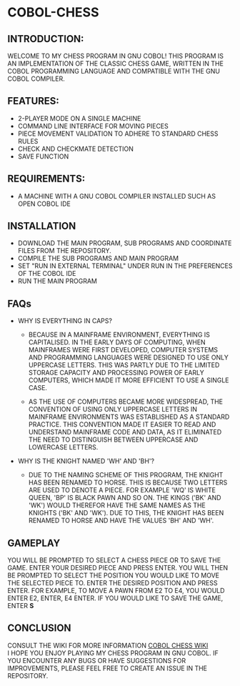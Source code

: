 # COBOL-CHESS
## INTRODUCTION:

WELCOME TO MY CHESS PROGRAM IN GNU COBOL! THIS PROGRAM IS AN IMPLEMENTATION OF THE CLASSIC CHESS GAME, WRITTEN IN THE COBOL PROGRAMMING LANGUAGE AND COMPATIBLE WITH THE GNU COBOL COMPILER.

## FEATURES:
 - 2-PLAYER MODE ON A SINGLE MACHINE
 - COMMAND LINE INTERFACE FOR MOVING PIECES
 - PIECE MOVEMENT VALIDATION TO ADHERE TO STANDARD CHESS RULES
 - CHECK AND CHECKMATE DETECTION
 - SAVE FUNCTION

## REQUIREMENTS:
 - A MACHINE WITH A GNU COBOL COMPILER INSTALLED SUCH AS OPEN COBOL IDE
  
## INSTALLATION
 - DOWNLOAD THE MAIN PROGRAM, SUB PROGRAMS AND COORDINATE FILES FROM THE REPOSITORY.
 - COMPILE THE SUB PROGRAMS AND MAIN PROGRAM
 - SET "RUN IN EXTERNAL TERMINAL" UNDER RUN IN THE PREFERENCES OF THE COBOL IDE
 - RUN THE MAIN PROGRAM

## FAQs
- WHY IS EVERYTHING IN CAPS?
  - BECAUSE IN A MAINFRAME ENVIRONMENT, EVERYTHING IS CAPITALISED. IN THE EARLY DAYS OF COMPUTING, WHEN MAINFRAMES WERE FIRST DEVELOPED, COMPUTER SYSTEMS AND PROGRAMMING LANGUAGES WERE DESIGNED TO USE ONLY UPPERCASE LETTERS. THIS WAS PARTLY DUE TO THE LIMITED STORAGE CAPACITY AND PROCESSING POWER OF EARLY COMPUTERS, WHICH MADE IT MORE EFFICIENT TO USE A SINGLE CASE.

  - AS THE USE OF COMPUTERS BECAME MORE WIDESPREAD, THE CONVENTION OF USING ONLY UPPERCASE LETTERS IN MAINFRAME ENVIRONMENTS WAS ESTABLISHED AS A STANDARD PRACTICE. THIS CONVENTION MADE IT EASIER TO READ AND UNDERSTAND MAINFRAME CODE AND DATA, AS IT ELIMINATED THE NEED TO DISTINGUISH BETWEEN UPPERCASE AND LOWERCASE LETTERS.

- WHY IS THE KNIGHT NAMED 'WH' AND 'BH'?
  - DUE TO THE NAMING SCHEME OF THIS PROGRAM, THE KNIGHT HAS BEEN RENAMED TO HORSE. THIS IS BECAUSE TWO LETTERS ARE USED TO DENOTE A PIECE. FOR EXAMPLE 'WQ' IS WHITE QUEEN, 'BP' IS BLACK PAWN AND SO ON. THE KINGS ('BK' AND 'WK') WOULD THEREFOR HAVE THE SAME NAMES AS THE KNIGHTS ('BK' AND 'WK'). DUE TO THIS, THE KNIGHT HAS BEEN RENAMED TO HORSE AND HAVE THE VALUES 'BH' AND 'WH'.
  
## GAMEPLAY
YOU WILL BE PROMPTED TO SELECT A CHESS PIECE OR TO SAVE THE GAME. ENTER YOUR DESIRED PIECE AND PRESS ENTER. YOU WILL THEN BE PROMPTED TO SELECT THE POSITION YOU WOULD LIKE TO MOVE THE SELECTED PIECE TO. ENTER THE DESIRED POSITION AND PRESS ENTER. FOR EXAMPLE, TO MOVE A PAWN FROM E2 TO E4, YOU WOULD ENTER E2, ENTER, E4 ENTER. IF YOU WOULD LIKE TO SAVE THE GAME, ENTER **S**


## CONCLUSION
CONSULT THE WIKI FOR MORE INFORMATION [COBOL CHESS WIKI](https://github.com/AntonBystedt/COBOL-CHESS/wiki)  
I HOPE YOU ENJOY PLAYING MY CHESS PROGRAM IN GNU COBOL. IF YOU ENCOUNTER ANY BUGS OR HAVE SUGGESTIONS FOR IMPROVEMENTS, PLEASE FEEL FREE TO CREATE AN ISSUE IN THE REPOSITORY.
